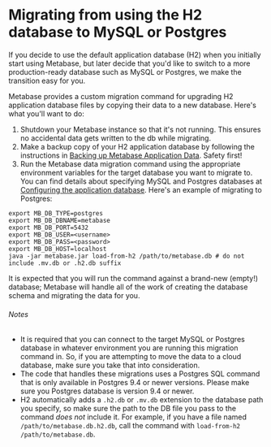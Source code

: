 # Migrating from using the H2 database to MySQL or Postgres

If you decide to use the default application database (H2) when you initially start using Metabase, but later decide that you'd like to switch to a more production-ready database such as MySQL or Postgres, we make the transition easy for you.

Metabase provides a custom migration command for upgrading H2 application database files by copying their data to a new database. Here's what you'll want to do:

1. Shutdown your Metabase instance so that it's not running. This ensures no accidental data gets written to the db while migrating.
2. Make a backup copy of your H2 application database by following the instructions in [Backing up Metabase Application Data](#backing-up-metabase-application-data). Safety first!
3. Run the Metabase data migration command using the appropriate environment variables for the target database you want to migrate to.  You can find details about specifying MySQL and Postgres databases at [Configuring the application database](#configuring-the-metabase-application-database). Here's an example of migrating to Postgres:

```
export MB_DB_TYPE=postgres
export MB_DB_DBNAME=metabase
export MB_DB_PORT=5432
export MB_DB_USER=<username>
export MB_DB_PASS=<password>
export MB_DB_HOST=localhost
java -jar metabase.jar load-from-h2 /path/to/metabase.db # do not include .mv.db or .h2.db suffix
```

It is expected that you will run the command against a brand-new (empty!) database; Metabase will handle all of the work of creating the database schema and migrating the data for you.

###### Notes

*  It is required that you can connect to the target MySQL or Postgres database in whatever environment you are running this migration command in. So, if you are attempting to move the data to a cloud database, make sure you take that into consideration.
*  The code that handles these migrations uses a Postgres SQL command that is only available in Postgres 9.4 or newer versions. Please make sure you Postgres database is version 9.4 or newer.
*  H2 automatically adds a `.h2.db` or `.mv.db` extension to the database path you specify, so make sure the path to the DB file you pass to the command *does not* include it. For example, if you have a file named `/path/to/metabase.db.h2.db`, call the command with `load-from-h2 /path/to/metabase.db`.